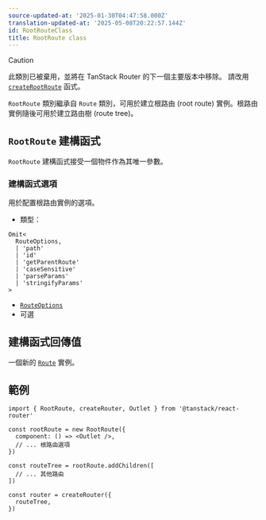 ```yaml
---
source-updated-at: '2025-01-30T04:47:58.000Z'
translation-updated-at: '2025-05-08T20:22:57.144Z'
id: RootRouteClass
title: RootRoute class
---
```


> [!CAUTION]
> 此類別已被棄用，並將在 TanStack Router 的下一個主要版本中移除。
> 請改用 [`createRootRoute`](./createRootRouteFunction.md) 函式。

`RootRoute` 類別繼承自 `Route` 類別，可用於建立根路由 (root route) 實例。根路由實例隨後可用於建立路由樹 (route tree)。

## `RootRoute` 建構函式

`RootRoute` 建構函式接受一個物件作為其唯一參數。

### 建構函式選項

用於配置根路由實例的選項。

- 類型：

```tsx
Omit<
  RouteOptions,
  | 'path'
  | 'id'
  | 'getParentRoute'
  | 'caseSensitive'
  | 'parseParams'
  | 'stringifyParams'
>
```

- [`RouteOptions`](./RouteOptionsType.md)
- 可選

## 建構函式回傳值

一個新的 [`Route`](./RouteType.md) 實例。

## 範例

```tsx
import { RootRoute, createRouter, Outlet } from '@tanstack/react-router'

const rootRoute = new RootRoute({
  component: () => <Outlet />,
  // ... 根路由選項
})

const routeTree = rootRoute.addChildren([
  // ... 其他路由
])

const router = createRouter({
  routeTree,
})
```
